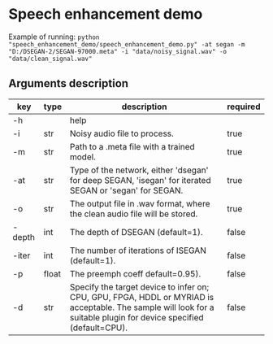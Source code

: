 # Speech enhancement demo

Example of running:
`
python "speech_enhancement_demo/speech_enhancement_demo.py" -at segan -m "D:/DSEGAN-2/SEGAN-97000.meta" -i "data/noisy_signal.wav" -o "data/clean_signal.wav"
`

## Arguments description

| key|type |description | required |
|----|---|---|---|
| -h |  | help | |
| -i | str | Noisy audio file to process. | true |
| -m | str | Path to a .meta file with a trained model. | true |
| -at | str | Type of the network, either 'dsegan' for deep SEGAN, 'isegan' for iterated SEGAN or 'segan' for SEGAN. | true |
| -o | str | The output file in .wav format, where the clean audio file will be stored. | true |
| -depth | int | The depth of DSEGAN (default=1). | false |
| -iter | int | The number of iterations of ISEGAN (default=1).| false |
| -p | float | The preemph coeff default=0.95). | false |
| -d | str | Specify the target device to infer on; CPU, GPU, FPGA, HDDL or MYRIAD is acceptable. The sample will look for a suitable plugin for device specified (default=CPU). | false |
